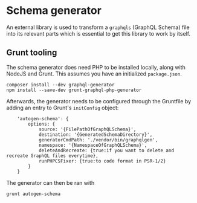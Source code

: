 # Schema generator

An external library is used to transform a `graphqls` (GraphQL Schema) file into its relevant parts which is essential to get this library to work by itself.

## Grunt tooling

The schema generator does need PHP to be installed locally, along with NodeJS and Grunt. This assumes you have an initialized `package.json`. 

```
composer install --dev graphql-generator
npm install --save-dev grunt-graphql-php-generator
```

Afterwards, the generator needs to be configured through the Gruntfile by adding an entry to Grunt's `initConfig` object:

```
    'autogen-schema': {
        options: {
            source: '{FilePathOfGraphQLSchema}',
            destination: '{GeneratedSchemaDirectory}',
            generatorCmdPath: './vendor/bin/graphqlgen',
            namespace: '{NamespaceOfGraphQLSchema}',
            deleteAndRecreate: {true:if you want to delete and recreate GraphQL files everytime},
            runPHPCSFixer: {true:to code format in PSR-1/2}
        }
    }
```

The generator can then be ran with 

```
grunt autogen-schema
```
